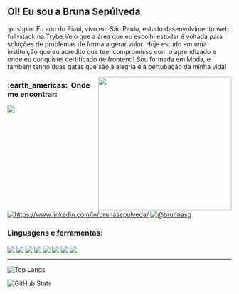 <h2 align="left"> Oi! Eu sou a Bruna Sepúlveda </h2>
<p align="left">
:pushpin: Eu sou do Piauí, vivo em São Paulo, estudo desenvolvimento web full-stack na Trybe.Vejo que a área que eu escolhi estudar é voltada para soluções de problemas de forma a gerar valor. Hoje estudo em uma instituição que eu acredito que tem compromisso com o aprendizado e onde eu conquistei certificado de frontend! Sou  formada em Moda, e tambem tenho duas gatas que são a alegria e a pertubação da minha vida!
</p>
<img align="right" width="300" src="https://media2.giphy.com/media/u7D5EyS2EFlpC/giphy.webp?cid=ecf05e47tc0agjngty8r6xpxipjacdi9hdi25hiu4ho1k7n5&rid=giphy.webp&ct=g" />


<p align="left">
<h3> :earth_americas: &nbsp;Onde me encontrar: </h3>
<a href="mailto:sepulvedabruna@gmail.com?"><img align="center" src="https://img.shields.io/badge/Gmail-D14836?style=for-the-badge&logo=gmail&logoColor=white"/></a>
<a href="https://www.linkedin.com/in/brunasepulveda/" target="blank"><img align="center" src="https://img.shields.io/badge/LinkedIn-0077B5?style=for-the-badge&logo=linkedin&logoColor=white" alt="https://www.linkedin.com/in/brunasepulveda/"/></a>
<a href="https://www.instagram.com/bruhnasg/" target="blank"><img align="center" src="https://img.shields.io/badge/Instagram-E4405F?style=for-the-badge&logo=instagram&logoColor=white" alt="@bruhnasg"/></a>
</p>

<h3>Linguagens e ferramentas:</h3>
<p>
  <img align="center" src="https://img.shields.io/badge/JavaScript-323330?style=for-the-badge&logo=javascript&logoColor=F7DF1E"/>
  <img align="center" src="https://img.shields.io/badge/HTML5-E34F26?style=for-the-badge&logo=html5&logoColor=white"/>
  <img align="center" src="https://img.shields.io/badge/CSS3-1572B6?style=for-the-badge&logo=css3&logoColor=white"/>
  <img align="center" src="https://img.shields.io/badge/React-20232A?style=for-the-badge&logo=react&logoColor=61DAFB"/>
  <img align="center" src="https://img.shields.io/badge/Redux-593D88?style=for-the-badge&logo=redux&logoColor=white"/>
  <img align="center" src="https://img.shields.io/badge/MySQL-00000F?style=for-the-badge&logo=mysql&logoColor=white"/>
  <img align="center" src="https://img.shields.io/badge/MongoDB-4EA94B?style=for-the-badge&logo=mongodb&logoColor=white"/>
  <img align="center" src="https://img.shields.io/badge/GitHub-100000?style=for-the-badge&logo=github&logoColor=white" />
</p>

---
![Top Langs](https://github-readme-stats.vercel.app/api/top-langs/?username=brunasepulveda&layout=compact&theme=tokyonight)

![GitHub Stats](https://github-readme-stats.vercel.app/api?username=brunasepulveda&theme=tokyonight)


